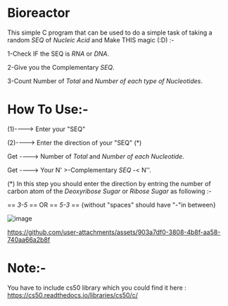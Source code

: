 Bioreactor 
=========
This simple C program that can be used to do a simple task of taking a random *SEQ* of *Nucleic Acid* and Make THIS magic (:D) :-

1-Check IF the SEQ is *RNA* or *DNA*.

2-Give you the Complementary *SEQ*.

3-Count Number of *Total* and *Number of each type of Nucleotides*.


How To Use:-
=============== 
(1)----> Enter your "SEQ"

(2)----> Enter the direction of your "SEQ" (*)

Get ----> Number of *Total* and *Number of each Nucleotide*.

Get ---->  Your N' >-Complementary *SEQ* -< N''.


(*) In this step you should enter the direction by entring the number of carbon atom of the *Deoxyribose Sugar* or *Ribose Sugar* as following :- 

== *3-5*  ==  OR  ==  *5-3*  == {without "spaces" should have "-"in between}


![image](https://github.com/user-attachments/assets/cb18d442-cf3e-4982-b95e-eab7213ab43b)

https://github.com/user-attachments/assets/903a7df0-3808-4b8f-aa58-740aa66a2b8f


Note:-
======
You have to include cs50 library which you could find it here : https://cs50.readthedocs.io/libraries/cs50/c/
